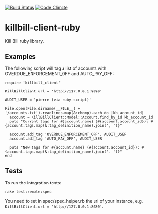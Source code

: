 [![Build Status](https://travis-ci.org/killbill/killbill-client-ruby.png)](https://travis-ci.org/killbill/killbill-client-ruby)
[![Code Climate](https://codeclimate.com/github/killbill/killbill-client-ruby.png)](https://codeclimate.com/github/killbill/killbill-client-ruby)

killbill-client-ruby
====================

Kill Bill ruby library.

Examples
--------

The following script will tag a list of accounts with OVERDUE_ENFORCEMENT_OFF and AUTO_PAY_OFF:

```
require 'killbill_client'

KillBillClient.url = 'http://127.0.0.1:8080'

AUDIT_USER = 'pierre (via ruby script)'

File.open(File.dirname(__FILE__) + '/accounts.txt').readlines.map(&:chomp).each do |kb_account_id|
  account = KillBillClient::Model::Account.find_by_id kb_account_id
  puts "Current tags for #{account.name} (#{account.account_id}): #{account.tags.map(&:tag_definition_name).join(', ')}"

  account.add_tag 'OVERDUE_ENFORCEMENT_OFF', AUDIT_USER
  account.add_tag 'AUTO_PAY_OFF', AUDIT_USER

  puts "New tags for #{account.name} (#{account.account_id}): #{account.tags.map(&:tag_definition_name).join(', ')}"
end
```

Tests
-----

To run the integration tests:

```
rake test:remote:spec
```

You need to set in spec/spec_helper.rb the url of your instance, e.g. `KillBillClient.url = 'http://127.0.0.1:8080'`.
